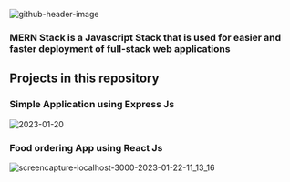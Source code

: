 ![github-header-image](https://user-images.githubusercontent.com/83384315/213706459-da6ea98c-6582-4ca6-bdcd-0ff5cca5552a.png)

### MERN Stack is a Javascript Stack that is used for easier and faster deployment of full-stack web applications


## Projects in this repository

### Simple Application using Express Js
![2023-01-20](https://user-images.githubusercontent.com/83384315/213902527-b1792c40-ef61-4e0f-a432-039fcec33cda.png)


### Food ordering App using React Js
![screencapture-localhost-3000-2023-01-22-11_13_16](https://user-images.githubusercontent.com/83384315/213902520-b72f15d8-ec91-4d61-8be2-dc003e2824ed.png)
